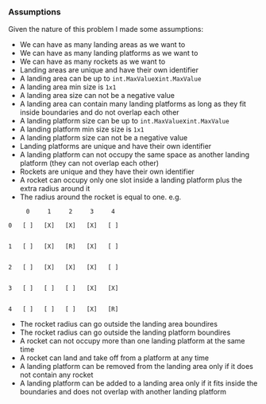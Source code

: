 ### Assumptions

Given the nature of this problem I made some assumptions:
- We can have as many landing areas as we want to
- We can have as many landing platforms as we want to
- We can have as many rockets as we want to
- Landing areas are unique and have their own identifier
- A landing area can be up to `int.MaxValue`x`int.MaxValue`
- A landing area min size is `1x1`
- A landing area size can not be a negative value
- A landing area can contain many landing platforms as long as they fit inside boundaries and do not overlap each other
- A landing platform size can be up to `int.MaxValue`x`int.MaxValue`
- A landing platform min size size is `1x1`
- A landing platform size can not be a negative value
- Landing platforms are unique and have their own identifier
- A landing platform can not occupy the same space as another landing platform (they can not overlap each other)
- Rockets are unique and they have their own identifier
- A rocket can occupy only one slot inside a landing platform plus the extra radius around it
- The radius around the rocket is equal to one. e.g.
```
     0     1     2     3     4 
                               
0   [ ]   [X]   [X]   [X]   [ ]
                               
                               
1   [ ]   [X]   [R]   [X]   [ ]
                               
                               
2   [ ]   [X]   [X]   [X]   [ ]
                               
                               
3   [ ]   [ ]   [ ]   [X]   [X]
                                                             
                                                             
4   [ ]   [ ]   [ ]   [X]   [R] 
```
- The rocket radius can go outside the landing area boundires
- The rocket radius can go outside the landing platform boundires
- A rocket can not occupy more than one landing platform at the same time
- A rocket can land and take off from a platform at any time
- A landing platform can be removed from the landing area only if it does not contain any rocket
- A landing platform can be added to a landing area only if it fits inside the boundaries and does not overlap with another landing platform